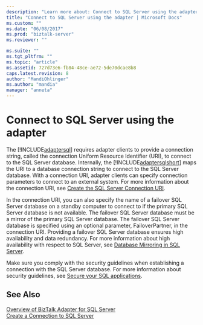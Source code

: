 ```yaml
---
description: "Learn more about: Connect to SQL Server using the adapter"
title: "Connect to SQL Server using the adapter | Microsoft Docs"
ms.custom: ""
ms.date: "06/08/2017"
ms.prod: "biztalk-server"
ms.reviewer: ""

ms.suite: ""
ms.tgt_pltfrm: ""
ms.topic: "article"
ms.assetid: 727d73e6-fb84-48ce-ae72-5de70dcae8b8
caps.latest.revision: 8
author: "MandiOhlinger"
ms.author: "mandia"
manager: "anneta"
---
```

# Connect to SQL Server using the adapter
The [!INCLUDE[adaptersql](../../includes/adaptersql-md.md)] requires adapter clients to provide a connection string, called the connection Uniform Resource Identifier (URI), to connect to the SQL Server database. Internally, the [!INCLUDE[adaptersqlshort](../../includes/adaptersqlshort-md.md)] maps the URI to a database connection string to connect to the SQL Server database. With a connection URI, adapter clients can specify connection parameters to connect to an external system. For more information about the connection URI, see [Create the SQL Server Connection URI](../../adapters-and-accelerators/adapter-sql/create-the-sql-server-connection-uri.md).  
  
 In the connection URI, you can also specify the name of a failover SQL Server database on a standby computer to connect to if the primary SQL Server database is not available. The failover SQL Server database must be a mirror of the primary SQL Server database. The failover SQL Server database is specified using an optional parameter, FailoverPartner, in the connection URI. Providing a failover SQL Server database ensures high availability and data redundancy. For more information about high availability with respect to SQL Server, see [Database Mirroring in SQL Server](https://msdn.microsoft.com/library/5h52hef8.aspx).
  
 Make sure you comply with the security guidelines when establishing a connection with the SQL Server database. For more information about security guidelines, see [Secure your SQL applications](../../adapters-and-accelerators/adapter-sql/secure-your-sql-applications.md).  
  
## See Also  
 [Overview of BizTalk Adapter for SQL Server](../../adapters-and-accelerators/adapter-sql/overview-of-biztalk-adapter-for-sql-server.md)   
 [Create a Connection to SQL Server](../../adapters-and-accelerators/adapter-sql/create-a-connection-to-sql-server.md)
